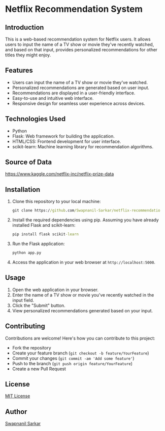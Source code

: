 # Netflix Recommendation System

## Introduction
This is a web-based recommendation system for Netflix users. It allows users to input the name of a TV show or movie they've recently watched, and based on that input, provides personalized recommendations for other titles they might enjoy.

## Features
- Users can input the name of a TV show or movie they've watched.
- Personalized recommendations are generated based on user input.
- Recommendations are displayed in a user-friendly interface.
- Easy-to-use and intuitive web interface.
- Responsive design for seamless user experience across devices.

## Technologies Used
- Python
- Flask: Web framework for building the application.
- HTML/CSS: Frontend development for user interface.
- scikit-learn: Machine learning library for recommendation algorithms.

## Source of Data
https://www.kaggle.com/netflix-inc/netflix-prize-data

## Installation
1. Clone this repository to your local machine:
    ```cmd
    git clone https://github.com/Swapnanil-Sarkar/netflix-recommendation.git
    ```

2. Install the required dependencies using pip. Assuming you have already installed Flask and scikit-learn:
    ```cmd
    pip install flask scikit-learn
    ```

3. Run the Flask application:
    ```cmd
    python app.py
    ```

4. Access the application in your web browser at `http://localhost:5000`.

## Usage
1. Open the web application in your browser.
2. Enter the name of a TV show or movie you've recently watched in the input field.
3. Click the "Submit" button.
4. View personalized recommendations generated based on your input.

## Contributing
Contributions are welcome! Here's how you can contribute to this project:
- Fork the repository
- Create your feature branch (`git checkout -b feature/YourFeature`)
- Commit your changes (`git commit -am 'Add some feature'`)
- Push to the branch (`git push origin feature/YourFeature`)
- Create a new Pull Request

## License
[MIT License](LICENSE)

## Author
[Swapnanil Sarkar](https://www.linkedin.com/in/swapnanilsarkar/)

